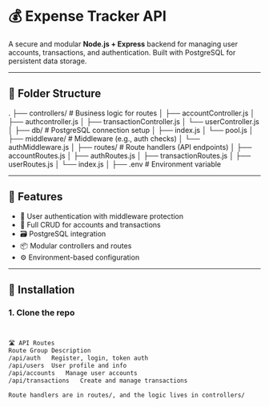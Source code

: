 # 💰 Expense Tracker API

A secure and modular **Node.js + Express** backend for managing user accounts, transactions, and authentication. Built with PostgreSQL for persistent data storage.

---

## 📂 Folder Structure

.
├── controllers/ # Business logic for routes
│ ├── accountController.js
│ ├── authcontroller.js
│ ├── transactionController.js
│ └── userController.js
│
├── db/ # PostgreSQL connection setup
│ ├── index.js
│ └── pool.js
│
├── middleware/ # Middleware (e.g., auth checks)
│ └── authMiddleware.js
│
├── routes/ # Route handlers (API endpoints)
│ ├── accountRoutes.js
│ ├── authRoutes.js
│ ├── transactionRoutes.js
│ ├── userRoutes.js
│ └── index.js
│
├── .env # Environment variable


---

## 🚀 Features

- 🔐 User authentication with middleware protection
- 🧾 Full CRUD for accounts and transactions
- 🗃 PostgreSQL integration
- 📦 Modular controllers and routes
- ⚙️ Environment-based configuration

---

## 🔧 Installation

### 1. Clone the repo

```bash


🛣️ API Routes
Route Group	Description
/api/auth	Register, login, token auth
/api/users	User profile and info
/api/accounts	Manage user accounts
/api/transactions	Create and manage transactions

Route handlers are in routes/, and the logic lives in controllers/



